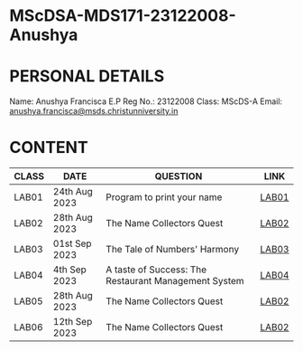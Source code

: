# MScDSA-MDS171-23122008-Anushya
# PERSONAL DETAILS
Name: Anushya Francisca E.P
Reg No.: 23122008
Class: MScDS-A
Email: anushya.francisca@msds.christunniversity.in

# CONTENT

|CLASS|DATE|QUESTION|LINK
|-----|----------|----------------------------------------|--------------------------------
|LAB01|24th Aug 2023|Program to print your name|[LAB01](https://github.com/AnushyaFranicisca/MScDSA-MDS171-23122008-Anushya/blob/main/LAB01.ipynb)
|LAB02|28th Aug 2023|The Name Collectors Quest|[LAB02](https://github.com/AnushyaFranicisca/MScDSA-MDS171-23122008-Anushya/blob/main/LAB02.ipynb)
|LAB03|01st Sep 2023|The Tale of Numbers' Harmony|[LAB03](https://github.com/AnushyaFranicisca/MScDSA-MDS171-23122008-Anushya/blob/main/LAB03.ipynb)
|LAB04|4th Sep 2023|A taste of Success: The Restaurant Management System|[LAB04](https://github.com/AnushyaFranicisca/MScDSA-MDS171-23122008-Anushya/blob/main/LAB04.ipynb)
|LAB05|28th Aug 2023|The Name Collectors Quest|[LAB02](https://github.com/AnushyaFranicisca/MScDSA-MDS171-23122008-Anushya/blob/main/LAB05.ipynb)
|LAB06|12th Sep 2023|The Name Collectors Quest|[LAB02](https://github.com/AnushyaFranicisca/MScDSA-MDS171-23122008-Anushya/blob/main/LAB06.ipynb)